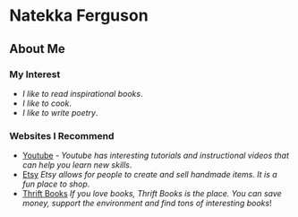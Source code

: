 # Natekka Ferguson

## About Me


### My Interest
* _I like to read inspirational books_.
* _I like to cook_.
* _I like to write poetry_.

### Websites I Recommend
* [Youtube](https://www.youtube.com/) - _Youtube has interesting tutorials and instructional videos that can help you learn new skills_.
* [Etsy](https://www.etsy.com/) _Etsy allows for people to create and sell handmade items. It is a fun place to shop_.
* [Thrift Books](https://www.thriftbooks.com/) _If you love books, Thrift Books is the place. You can save money, support the 
  environment and find tons of interesting books_! 
